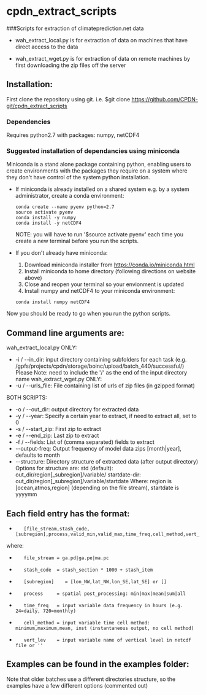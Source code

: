 # cpdn_extract_scripts
###Scripts for extraction of climateprediction.net data

- wah_extract_local.py is for extraction of data on machines that have direct access to the data

- wah_extract_wget.py is for extraction of data on remote machines by first downloading the zip files off the server

## Installation:

First clone the repository using git. i.e. $git clone https://github.com/CPDN-git/cpdn_extract_scripts

### Dependencies
Requires python2.7 with packages: numpy, netCDF4

### Suggested installation of dependancies using miniconda
Miniconda is a stand alone package containing python, enabling users to create environments with the packages they require on a system where they don't have control of the system python installation.

 - If miniconda is already installed on a shared system e.g. by a system administrator, create a conda environment: 
    ```
    conda create --name pyenv python=2.7
    source activate pyenv
    conda install -y numpy
    conda install -y netCDF4
    ```
    NOTE: you will have to run '$source activate pyenv' each time you create a new terminal before you run the scripts. 

 - If you don't already have miniconda:
   1. Download miniconda installer from https://conda.io/miniconda.html
   2. Install miniconda to home directory (following directions on website above)
   3. Close and reopen your terminal so your envionment is updated
   4. Install numpy and netCDF4 to your miniconda environment:
   ```
   conda install numpy netCDF4
   ```

Now you should be ready to go when you run the python scripts. 


## Command line arguments are:

wah_extract_local.py ONLY:
- -i / --in_dir: input directory containing subfolders for each task (e.g. /gpfs/projects/cpdn/storage/boinc/upload/batch_440/successful/)
Please Note: need to include the '/' as the end of the input directory name
wah_extract_wget.py ONLY:
- -u / --urls_file: File containing list of urls of zip files (in gzipped format)

BOTH SCRIPTS:
- -o / --out_dir: output directory for extracted data
- -y / --year: Specify a certain year to extract, if need to extract all, set to 0
- -s / --start_zip: First zip to extract
- -e / --end_zip: Last zip to extract
- -f / --fields: List of (comma separated) fields to extract
- --output-freq: Output frequency of model data zips [month|year], defaults to month
- --structure: Directory structure of extracted data (after output directory) Options for structure are: 
   std (default): out_dir/region[_subregion]/variable/
   startdate-dir: out_dir/region[_subregion]/variable/startdate
   Where: region is [ocean,atmos,region] (depending on the file stream), startdate is yyyymm

## Each field entry has the format:
-        [file_stream,stash_code,[subregion],process,valid_min,valid_max,time_freq,cell_method,vert_lev]'

where:
-        file_stream = ga.pd|ga.pe|ma.pc
-        stash_code  = stash_section * 1000 + stash_item
-        [subregion]    = [lon_NW,lat_NW,lon_SE,lat_SE] or []
-        process     = spatial post_processing: min|max|mean|sum|all
-        time_freq   = input variable data frequency in hours (e.g. 24=daily, 720=monthly)
-        cell_method = input variable time cell method: minimum,maximum,mean, inst (instantaneous output, no cell method)
-        vert_lev    = input variable name of vertical level in netcdf file or ''

## Examples can be found in the examples folder:
Note that older batches use a different directories structure, so the examples have a few different options (commented out)


